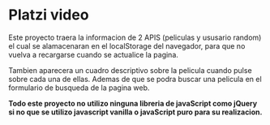 # Platzi video

Este proyecto traera la informacion de 2 APIS (peliculas y ususario random) el cual se alamacenaran en el localStorage del navegador, para que no vuelva a recargarse cuando se actualice la pagina.

Tambien aparecera un cuadro descriptivo sobre la pelicula cuando pulse sobre cada una de ellas. Ademas de que se podra buscar una pelicula en el formulario de busqueda de la pagina web.

**Todo este proyecto no utilizo ninguna libreria de javaScript como jQuery si no que se utilizo javascript vanilla o javaScript puro para su realizacion.**
